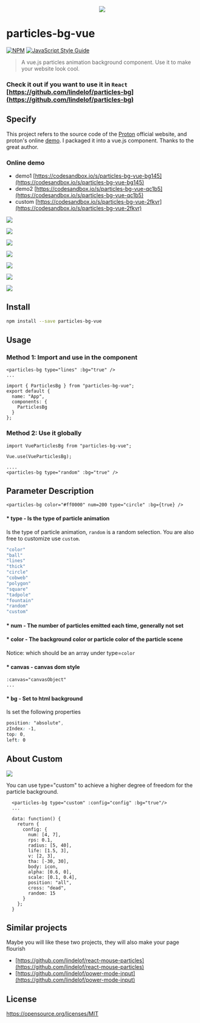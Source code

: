 <p align="center">
  <img src="https://github.com/lindelof/particles-bg-vue/blob/master/images/logo.png?raw=true"/>
</p>

# particles-bg-vue

[![NPM](https://img.shields.io/npm/v/particles-bg-vue.svg)](https://www.npmjs.com/package/particles-bg-vue) [![JavaScript Style Guide](https://img.shields.io/badge/code_style-standard-brightgreen.svg)](https://standardjs.com)

> A vue.js particles animation background component. Use it to make your website look cool.

### Check it out if you want to use it in `React` [https://github.com/lindelof/particles-bg](https://github.com/lindelof/particles-bg)

## Specify
This project refers to the source code of the [Proton](https://drawcall.github.io/Proton/) official website, and proton's online [demo](https://codesandbox.io/s/proton-tadpole-yt6qu?fontsize=14&module=%2Fsrc%2Fcomponents%2FParticles.vue). I packaged it into a vue.js component. Thanks to the great author.

### Online demo
* demo1 [https://codesandbox.io/s/particles-bg-vue-bg145](https://codesandbox.io/s/particles-bg-vue-bg145)
* demo2 [https://codesandbox.io/s/particles-bg-vue-qc1b5](https://codesandbox.io/s/particles-bg-vue-qc1b5)
* custom [https://codesandbox.io/s/particles-bg-vue-2fkvr](https://codesandbox.io/s/particles-bg-vue-2fkvr)

![](https://github.com/lindelof/particles-bg-vue/blob/master/images/01.jpg?raw=true)

![](https://github.com/lindelof/particles-bg-vue/blob/master/images/02.jpg?raw=true)

![](https://github.com/lindelof/particles-bg-vue/blob/master/images/03.jpg?raw=true)

![](https://github.com/lindelof/particles-bg-vue/blob/master/images/04.jpg?raw=true)

![](https://github.com/lindelof/particles-bg-vue/blob/master/images/05.jpg?raw=true)

![](https://github.com/lindelof/particles-bg-vue/blob/master/images/06.jpg?raw=true)

![](https://github.com/lindelof/particles-bg-vue/blob/master/images/07.jpg?raw=true)

## Install

```bash
npm install --save particles-bg-vue
```

## Usage

### Method 1: Import and use in the component

```vue
<particles-bg type="lines" :bg="true" />
...

import { ParticlesBg } from "particles-bg-vue";
export default {
  name: "App",
  components: {
    ParticlesBg
  }
};
```

### Method 2: Use it globally
```vue
import VueParticlesBg from "particles-bg-vue";

Vue.use(VueParticlesBg);

....
<particles-bg type="random" :bg="true" />
```


## Parameter Description
```vue
<particles-bg color="#ff0000" num=200 type="circle" :bg={true} />
```
#### * type - Is the type of particle animation
Is the type of particle animation, `random` is a random selection. You are also free to customize use `custom`.

```js
"color"
"ball"
"lines"
"thick"
"circle"
"cobweb"
"polygon"
"square"
"tadpole"
"fountain"
"random"
"custom"
```

#### * num - The number of particles emitted each time, generally not set

#### * color - The background color or particle color of the particle scene
Notice: which should be an array under type=`color`

#### * canvas - canvas dom style
```vue
:canvas="canvasObject"
...
```


#### * bg - Set to html background
Is set the following properties
```css
position: "absolute",
zIndex: -1,
top: 0,
left: 0
```

## About Custom

![](https://github.com/lindelof/particles-bg-vue/blob/master/images/08.jpg?raw=true)

You can use type="custom" to achieve a higher degree of freedom for the particle background.

```vue
  <particles-bg type="custom" :config="config" :bg="true"/>
  ...

  data: function() {
    return {
      config: {
        num: [4, 7],
        rps: 0.1,
        radius: [5, 40],
        life: [1.5, 3],
        v: [2, 3],
        tha: [-30, 30],
        body: icon,
        alpha: [0.6, 0],
        scale: [0.1, 0.4],
        position: "all",
        cross: "dead",
        random: 15
      }
    };
  }
```

## Similar projects
Maybe you will like these two projects, they will also make your page flourish
* [https://github.com/lindelof/react-mouse-particles](https://github.com/lindelof/react-mouse-particles)
* [https://github.com/lindelof/power-mode-input](https://github.com/lindelof/power-mode-input)

## License

https://opensource.org/licenses/MIT
